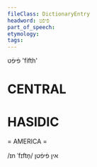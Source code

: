 ```yaml
---
fileClass: DictionaryEntry
headword: פֿיפֿט
part_of_speech: 
etymology: 
tags: 
---
```

פֿיפֿט
'fifth'

CENTRAL
========

HASIDIC
=======
= AMERICA = 

/ɪn ˈfɪftn̩/ אין פֿיפֿטן